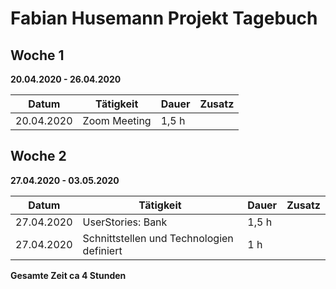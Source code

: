 # Fabian Husemann Projekt Tagebuch



## Woche 1 

__20.04.2020 - 26.04.2020__

| Datum      | Tätigkeit    | Dauer | Zusatz |
| ---------- | ------------ | ----- | ------ |
| 20.04.2020 | Zoom Meeting | 1,5 h |        |



## Woche 2 

__27.04.2020 - 03.05.2020__

| Datum      | Tätigkeit                                 | Dauer | Zusatz |
| ---------- | ----------------------------------------- | ----- | ------ |
| 27.04.2020 | UserStories: Bank                         | 1,5 h |        |
| 27.04.2020 | Schnittstellen und Technologien definiert | 1 h   |        |

__Gesamte Zeit ca 4 Stunden__ 